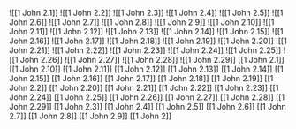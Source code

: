 ![[1 John 2.1]]
![[1 John 2.2]]
![[1 John 2.3]]
![[1 John 2.4]]
![[1 John 2.5]]
![[1 John 2.6]]
![[1 John 2.7]]
![[1 John 2.8]]
![[1 John 2.9]]
![[1 John 2.10]]
![[1 John 2.11]]
![[1 John 2.12]]
![[1 John 2.13]]
![[1 John 2.14]]
![[1 John 2.15]]
![[1 John 2.16]]
![[1 John 2.17]]
![[1 John 2.18]]
![[1 John 2.19]]
![[1 John 2.20]]
![[1 John 2.21]]
![[1 John 2.22]]
![[1 John 2.23]]
![[1 John 2.24]]
![[1 John 2.25]]
![[1 John 2.26]]
![[1 John 2.27]]
![[1 John 2.28]]
![[1 John 2.29]]
[[1 John 2.1]]
[[1 John 2.10]]
[[1 John 2.11]]
[[1 John 2.12]]
[[1 John 2.13]]
[[1 John 2.14]]
[[1 John 2.15]]
[[1 John 2.16]]
[[1 John 2.17]]
[[1 John 2.18]]
[[1 John 2.19]]
[[1 John 2.2]]
[[1 John 2.20]]
[[1 John 2.21]]
[[1 John 2.22]]
[[1 John 2.23]]
[[1 John 2.24]]
[[1 John 2.25]]
[[1 John 2.26]]
[[1 John 2.27]]
[[1 John 2.28]]
[[1 John 2.29]]
[[1 John 2.3]]
[[1 John 2.4]]
[[1 John 2.5]]
[[1 John 2.6]]
[[1 John 2.7]]
[[1 John 2.8]]
[[1 John 2.9]]
[[1 John 2]]

